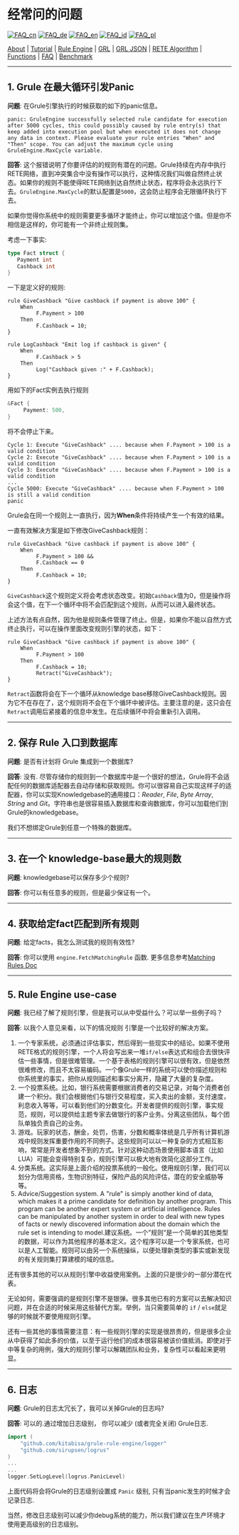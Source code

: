 # 经常问的问题

[![FAQ_cn](https://github.com/yammadev/flag-icons/blob/master/png/CN.png?raw=true)](../cn/FAQ_cn.md)
[![FAQ_de](https://github.com/yammadev/flag-icons/blob/master/png/DE.png?raw=true)](../de/FAQ_de.md)
[![FAQ_en](https://github.com/yammadev/flag-icons/blob/master/png/GB.png?raw=true)](../en/FAQ_en.md)
[![FAQ_id](https://github.com/yammadev/flag-icons/blob/master/png/ID.png?raw=true)](../id/FAQ_id.md)
[![FAQ_pl](https://github.com/yammadev/flag-icons/blob/master/png/PL.png?raw=true)](../pl/FAQ_pl.md)

[About](About_cn.md) | [Tutorial](Tutorial_cn.md) | [Rule Engine](RuleEngine_cn.md) | [GRL](GRL_cn.md) | [GRL JSON](GRL_JSON_cn.md) | [RETE Algorithm](RETE_cn.md) | [Functions](Function_cn.md) | [FAQ](FAQ_cn.md) | [Benchmark](Benchmarking_cn.md)

---

## 1. Grule 在最大循环引发Panic

**问题**: 在Grule引擎执行的时候获取的如下的panic信息。

```Shell
panic: GruleEngine successfully selected rule candidate for execution after 5000 cycles, this could possibly caused by rule entry(s) that keep added into execution pool but when executed it does not change any data in context. Please evaluate your rule entries "When" and "Then" scope. You can adjust the maximum cycle using GruleEngine.MaxCycle variable.
```

**回答**:  这个报错说明了你要评估的的规则有潜在的问题。Grule持续在内存中执行RETE网络，直到冲突集合中没有操作可以执行，这种情况我们叫做自然终止状态。如果你的规则不能使得RETE网络到达自然终止状态，程序将会永远执行下去。`GruleEngine.MaxCycle`的默认配置是`5000`，这会防止程序会无限循环执行下去。

如果你觉得你系统中的规则需要更多循环才能终止，你可以增加这个值。但是你不相信是这样的，你可能有一个非终止规则集。

考虑一下事实:

```go
type Fact struct {
   Payment int
   Cashback int
}
```

一下是定义好的规则:

```Shell
rule GiveCashback "Give cashback if payment is above 100" {
    When 
         F.Payment > 100
    Then
         F.Cashback = 10;
}

rule LogCashback "Emit log if cashback is given" {
    When 
         F.Cashback > 5
    Then
         Log("Cashback given :" + F.Cashback);
}
```

用如下的Fact实例去执行规则

```go
&Fact {
     Payment: 500,
}
```

将不会停止下来。 

```
Cycle 1: Execute "GiveCashback" .... because when F.Payment > 100 is a valid condition
Cycle 2: Execute "GiveCashback" .... because when F.Payment > 100 is a valid condition
Cycle 3: Execute "GiveCashback" .... because when F.Payment > 100 is a valid condition
...
Cycle 5000: Execute "GiveCashback" .... because when F.Payment > 100 is still a valid condition
panic
```

Grule会在同一个规则上一直执行，因为**When**条件将持续产生一个有效的结果。

一直有效解决方案是如下修改GiveCashback规则：

```Shell
rule GiveCashback "Give cashback if payment is above 100" {
    When 
         F.Payment > 100 &&
         F.Cashback == 0
    Then
         F.Cashback = 10;
}
```

`GiveCashback`这个规则定义将会考虑状态改变。初始`Cashback`值为0，但是操作将会这个值，在下一个循环中将不会匹配到这个规则，从而可以进入最终状态。

上述方法有点自然，因为他是规则条件管理了终止。但是，如果你不能以自然方式终止执行，可以在操作里面改变规则引擎的状态，如下：

```Shell
rule GiveCashback "Give cashback if payment is above 100" {
    When 
         F.Payment > 100
    Then
         F.Cashback = 10;
         Retract("GiveCashback");
}
```

`Retract`函数将会在下一个循环从knowledge base移除GiveCashback规则。因为它不在存在了，这个规则将不会在下个循环中被评估。主要注意的是，这只会在`Retract`调用后紧接着的信息中发生。在后续循环中将会重新引入调用。

---

## 2. 保存 Rule 入口到数据库

**问题**: 是否有计划将 Grule 集成到一个数据库?

**回答**: 没有. 尽管存储你的规则到一个数据库中是一个很好的想法，Grule将不会适配任何的数据库适配器去自动存储和获取规则。你可以很容易自己实现这样子的适配器，你可以实现Knowledgebase的通用接口：*Reader*, *File*, *Byte Array*, *String*
and *Git*。字符串也是很容易插入数据库和查询数据库，你可以加载他们到Grule的knowledgebase。

我们不想绑定Grule到任意一个特殊的数据库。

---

## 3. 在一个 knowledge-base最大的规则数

**问题**:  knowledgebase可以保存多少个规则?

**回答**: 你可以有任意多的规则，但是最少保证有一个。

---

## 4. 获取给定fact匹配到所有规则

**问题**: 给定facts，我怎么测试我的规则有效性?

**回答**: 你可以使用 `engine.FetchMatchingRule` 函数. 更多信息参考[Matching Rules Doc](MatchingRules_cn.md) 

---

## 5. Rule Engine use-case

**问题**: 我已经了解了规则引擎，但是我可以从中受益什么？可以举一些例子吗？

**回答**: 以我个人意见来看，以下的情况规则 引擎是一个比较好的解决方案。

1. 一个专家系统，必须通过评估事实，然后得到一些现实中的结论。如果不使用RETE格式的规则引擎，一个人将会写出来一堆`if/else`表达式和组合去很快评估一些事情，但是很难管理。一个基于表格的规则引擎可以很有效，但是依然很难修改，而且不太容易编码。一个像Grule一样的系统可以使你描述规则和你系统里的事实，把你从规则描述和事实分离开，隐藏了大量的复杂度。
2. 一个投票系统。比如，银行系统需要根据消费者的交易记录，对每个消费者创建一个积分。我们会根据他们与银行交易程度，买入卖出的金额，支付速度，利息收入等等，可以看到他们的分数变化。开发者提供的规则引擎，事实规范，规则，可以提供给主题专家去做银行的客户业务。分离这些团队，每个团队单独负责自己的业务。
3. 游戏。玩家的状态，酬金，处罚，伤害，分数和概率体统是几乎所有计算机游戏中规则发挥重要作用的不同例子。这些规则可以以一种复杂的方式相互影响，常常是开发者想象不到的方式。针对这种动态场景使用脚本语言（比如LUA）可能会变得特别复杂，规则引擎可以极大地有效简化这部分工作。
4. 分类系统。这实际是上面介绍的投票系统的一般化。使用规则引擎，我们可以划分为信用资格，生物识别特征，保险产品的风险评估，潜在的安全威胁等等。
5. Advice/Suggestion system. A "rule" is simply another kind of data, which
   makes it a prime candidate for definition by another program.  This program
   can be another expert system or artificial intelligence.  Rules can be
   manipulated by another system in order to deal with new types of facts or
   newly discovered information about the domain which the rule set is intending
   to model.建议系统。一个”规则“是一个简单的其他类型的数据，可以作为其他程序的基本定义。这个程序可以是一个专家系统，也可以是人工智能。规则可以由另一个系统操纵，以便处理新类型的事实或新发现的有关规则集打算建模的域的信息。

还有很多其他的可以从规则引擎中收益使用案例。上面的只是很少的一部分潜在代表。

无论如何，需要强调的是规则引擎不是银弹。很多其他已有的方案可以去解决知识问题，并在合适的时候采用这些替代方案。举例，当只需要简单的 `if` / `else`就足够的时候就不要使用规则引擎。

还有一些其他的事情需要注意：有一些规则引擎的实现是很昂贵的，但是很多企业从中获得了如此多的价值，以至于运行他们的成本很容易被该价值抵消。即使对于中等复杂的用例，强大的规则引擎可以解耦团队和业务，复杂性可以看起来更明显。

---

## 6. 日志

**问题**: Grule的日志太冗长了，我可以关掉Grule的日志吗?

**回答**: 可以的.通过增加日志级别， 你可以减少 (或者完全关闭) Grule日志.

```go
import (
    "github.com/kitabisa/grule-rule-engine/logger"
    "github.com/sirupsen/logrus"
)
...
...
logger.SetLogLevel(logrus.PanicLevel)
```

上面代码将会将Grule的日志级别设置成 `Panic` 级别, 只有当panic发生的时候才会记录日志.

当然，修改日志级别可以减少你debug系统的能力，所以我们建议在生产环境才使用更高级别的日志级别。

